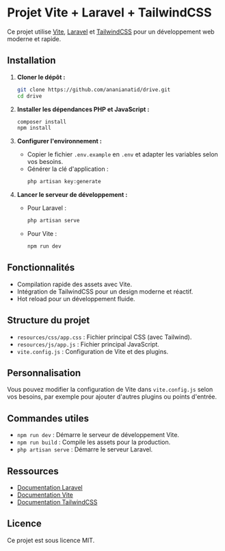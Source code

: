 # Projet Vite + Laravel + TailwindCSS

Ce projet utilise [Vite](https://vitejs.dev/), [Laravel](https://laravel.com/) et [TailwindCSS](https://tailwindcss.com/) pour un développement web moderne et rapide.

## Installation

1. **Cloner le dépôt :**
   ```bash
   git clone https://github.com/ananianatid/drive.git
   cd drive
   ```

2. **Installer les dépendances PHP et JavaScript :**
   ```bash
   composer install
   npm install
   ```

3. **Configurer l'environnement :**
   - Copier le fichier `.env.example` en `.env` et adapter les variables selon vos besoins.
   - Générer la clé d'application :
     ```bash
     php artisan key:generate
     ```

4. **Lancer le serveur de développement :**
   - Pour Laravel :
     ```bash
     php artisan serve
     ```
   - Pour Vite :
     ```bash
     npm run dev
     ```

## Fonctionnalités

- Compilation rapide des assets avec Vite.
- Intégration de TailwindCSS pour un design moderne et réactif.
- Hot reload pour un développement fluide.

## Structure du projet

- `resources/css/app.css` : Fichier principal CSS (avec Tailwind).
- `resources/js/app.js` : Fichier principal JavaScript.
- `vite.config.js` : Configuration de Vite et des plugins.

## Personnalisation

Vous pouvez modifier la configuration de Vite dans `vite.config.js` selon vos besoins, par exemple pour ajouter d'autres plugins ou points d'entrée.

## Commandes utiles

- `npm run dev` : Démarre le serveur de développement Vite.
- `npm run build` : Compile les assets pour la production.
- `php artisan serve` : Démarre le serveur Laravel.

## Ressources

- [Documentation Laravel](https://laravel.com/docs)
- [Documentation Vite](https://vitejs.dev/guide/)
- [Documentation TailwindCSS](https://tailwindcss.com/docs)

## Licence

Ce projet est sous licence MIT.
